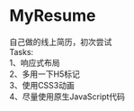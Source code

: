 # MyResume
自己做的线上简历，初次尝试   
Tasks:    
  1、响应式布局  
  2、多用一下H5标记    
  3、使用CSS3动画     
  4、尽量使用原生JavaScript代码
